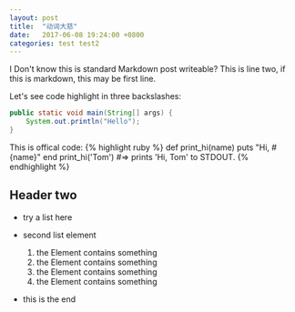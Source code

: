```yaml
---
layout: post
title:  "动词大慈"
date:   2017-06-08 19:24:00 +0800
categories: test test2
---
```

I Don't know this is standard Markdown post writeable?
This is line two, if this is markdown, this may be first line.

Let's see code highlight in three backslashes:
```java
public static void main(String[] args) {
    System.out.println("Hello");
}
```

This is offical code:
{% highlight ruby %}
def print_hi(name)
  puts "Hi, #{name}"
end
print_hi('Tom')
#=> prints 'Hi, Tom' to STDOUT.
{% endhighlight %}

## Header two
- try a list here
- second list element
    1. the Element contains something
    1. the Element contains something
    1. the Element contains something
    1. the Element contains something

- this is the end

